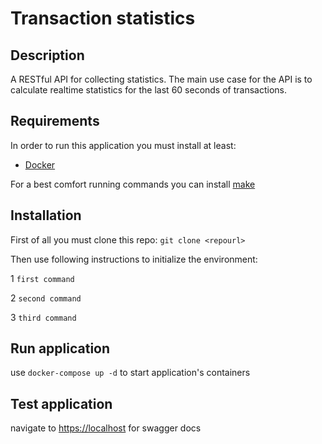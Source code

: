 # Transaction statistics

## Description

A RESTful API for collecting statistics. The main use case for the API is to calculate realtime statistics for the last 60 seconds of transactions.

## Requirements

In order to run this application you must install at least:

-   [Docker](https://docs.docker.com/engine/install/)

For a best comfort running commands you can install [make](https://www.gnu.org/software/make/)

## Installation

First of all you must clone this repo: `git clone <repourl> `

Then use following instructions to initialize the environment:

1 `first command`

2 `second command`

3 `third command`

## Run application

use `docker-compose up -d` to start application's containers

## Test application

navigate to <https://localhost> for swagger docs
